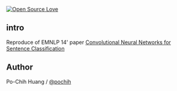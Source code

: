 [![Open Source Love](https://badges.frapsoft.com/os/v1/open-source-150x25.png?v=103)](https://github.com/ellerbrock/open-source-badges/)

## intro
Reproduce of EMNLP 14' paper [Convolutional Neural Networks for Sentence Classification](http://www.aclweb.org/anthology/D14-1181)


## Author
Po-Chih Huang / [@pochih](http://pochih.github.io/)
